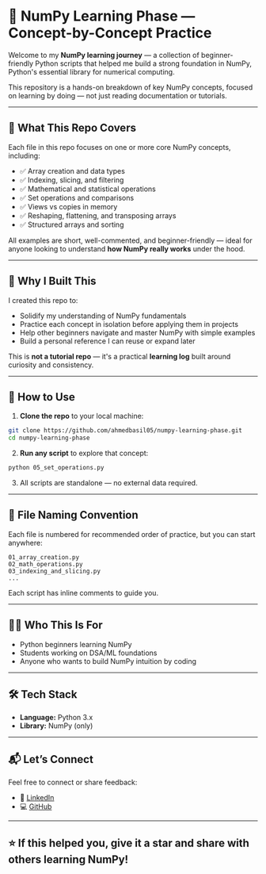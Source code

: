 # 📘 NumPy Learning Phase — Concept-by-Concept Practice

Welcome to my **NumPy learning journey** — a collection of beginner-friendly Python scripts that helped me build a strong foundation in NumPy, Python's essential library for numerical computing.

This repository is a hands-on breakdown of key NumPy concepts, focused on learning by doing — not just reading documentation or tutorials.

---

## 🧠 What This Repo Covers

Each file in this repo focuses on one or more core NumPy concepts, including:

- ✅ Array creation and data types  
- ✅ Indexing, slicing, and filtering  
- ✅ Mathematical and statistical operations  
- ✅ Set operations and comparisons  
- ✅ Views vs copies in memory  
- ✅ Reshaping, flattening, and transposing arrays  
- ✅ Structured arrays and sorting

All examples are short, well-commented, and beginner-friendly — ideal for anyone looking to understand **how NumPy really works** under the hood.

---

## 🎯 Why I Built This

I created this repo to:

- Solidify my understanding of NumPy fundamentals  
- Practice each concept in isolation before applying them in projects  
- Help other beginners navigate and master NumPy with simple examples  
- Build a personal reference I can reuse or expand later  

This is **not a tutorial repo** — it's a practical **learning log** built around curiosity and consistency.

---

## 🚀 How to Use

1. **Clone the repo** to your local machine:

```bash
git clone https://github.com/ahmedbasil05/numpy-learning-phase.git
cd numpy-learning-phase
```

2. **Run any script** to explore that concept:

```bash
python 05_set_operations.py
```

3. All scripts are standalone — no external data required.

---

## 📂 File Naming Convention

Each file is numbered for recommended order of practice, but you can start anywhere:

```
01_array_creation.py
02_math_operations.py
03_indexing_and_slicing.py
...
```

Each script has inline comments to guide you.

---

## 👩‍💻 Who This Is For

- Python beginners learning NumPy
- Students working on DSA/ML foundations
- Anyone who wants to build NumPy intuition by coding

---

## 🛠 Tech Stack

- **Language:** Python 3.x  
- **Library:** NumPy (only)

---

## 📬 Let’s Connect

Feel free to connect or share feedback:

- 🔗 [LinkedIn](https://www.linkedin.com/in/ahmed-basil/)
- 💻 [GitHub](https://github.com/ahmedbasil05)

---

## ⭐ If this helped you, give it a star and share with others learning NumPy!
